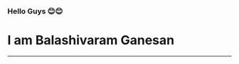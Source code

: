### Hello Guys 😊😊
# I am Balashivaram Ganesan
<hr>
<!--
**Balashivaram/Balashivaram** is a ✨ _special_ ✨ repository because its `README.md` (this file) appears on your GitHub profile.

Here are some ideas to get you started:

- 🌱 I’m currently learning Python,HTML,CSS,JS,Flutter,Dart
- 👯 I’m looking to collaborate on Web Dev
- 🤔 I’m looking for help with ...
- 💬 Ask me about ...
- 📫 How to reach me: ...
- 😄 Pronouns: ...He/Him
- ⚡ Fun fact: ...
-->
